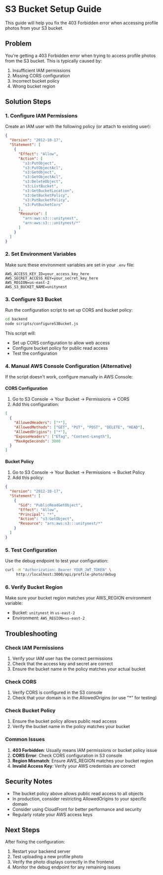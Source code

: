 # S3 Bucket Setup Guide

This guide will help you fix the 403 Forbidden error when accessing profile photos from your S3 bucket.

## Problem
You're getting a 403 Forbidden error when trying to access profile photos from the S3 bucket. This is typically caused by:
1. Insufficient IAM permissions
2. Missing CORS configuration
3. Incorrect bucket policy
4. Wrong bucket region

## Solution Steps

### 1. Configure IAM Permissions

Create an IAM user with the following policy (or attach to existing user):

```json
{
  "Version": "2012-10-17",
  "Statement": [
    {
      "Effect": "Allow",
      "Action": [
        "s3:PutObject",
        "s3:PutObjectAcl",
        "s3:GetObject",
        "s3:GetObjectAcl",
        "s3:DeleteObject",
        "s3:ListBucket",
        "s3:GetBucketLocation",
        "s3:GetBucketPolicy",
        "s3:PutBucketPolicy",
        "s3:PutBucketCors"
      ],
      "Resource": [
        "arn:aws:s3:::unitynest",
        "arn:aws:s3:::unitynest/*"
      ]
    }
  ]
}
```

### 2. Set Environment Variables

Make sure these environment variables are set in your `.env` file:

```env
AWS_ACCESS_KEY_ID=your_access_key_here
AWS_SECRET_ACCESS_KEY=your_secret_key_here
AWS_REGION=us-east-2
AWS_S3_BUCKET_NAME=unitynest
```

### 3. Configure S3 Bucket

Run the configuration script to set up CORS and bucket policy:

```bash
cd backend
node scripts/configureS3Bucket.js
```

This script will:
- Set up CORS configuration to allow web access
- Configure bucket policy for public read access
- Test the configuration

### 4. Manual AWS Console Configuration (Alternative)

If the script doesn't work, configure manually in AWS Console:

#### CORS Configuration
1. Go to S3 Console → Your Bucket → Permissions → CORS
2. Add this configuration:

```json
[
  {
    "AllowedHeaders": ["*"],
    "AllowedMethods": ["GET", "PUT", "POST", "DELETE", "HEAD"],
    "AllowedOrigins": ["*"],
    "ExposeHeaders": ["ETag", "Content-Length"],
    "MaxAgeSeconds": 3000
  }
]
```

#### Bucket Policy
1. Go to S3 Console → Your Bucket → Permissions → Bucket Policy
2. Add this policy:

```json
{
  "Version": "2012-10-17",
  "Statement": [
    {
      "Sid": "PublicReadGetObject",
      "Effect": "Allow",
      "Principal": "*",
      "Action": "s3:GetObject",
      "Resource": "arn:aws:s3:::unitynest/*"
    }
  ]
}
```

### 5. Test Configuration

Use the debug endpoint to test your configuration:

```bash
curl -H "Authorization: Bearer YOUR_JWT_TOKEN" \
     http://localhost:3000/api/profile-photo/debug
```

### 6. Verify Bucket Region

Make sure your bucket region matches your AWS_REGION environment variable:
- Bucket: `unitynest` in `us-east-2`
- Environment: `AWS_REGION=us-east-2`

## Troubleshooting

### Check IAM Permissions
1. Verify your IAM user has the correct permissions
2. Check that the access key and secret are correct
3. Ensure the bucket name in the policy matches your actual bucket

### Check CORS
1. Verify CORS is configured in the S3 console
2. Check that your domain is in the AllowedOrigins (or use "*" for testing)

### Check Bucket Policy
1. Ensure the bucket policy allows public read access
2. Verify the bucket name in the policy matches your bucket

### Common Issues

1. **403 Forbidden**: Usually means IAM permissions or bucket policy issue
2. **CORS Error**: Check CORS configuration in S3 console
3. **Region Mismatch**: Ensure AWS_REGION matches your bucket region
4. **Invalid Access Key**: Verify your AWS credentials are correct

## Security Notes

- The bucket policy above allows public read access to all objects
- In production, consider restricting AllowedOrigins to your specific domain
- Consider using CloudFront for better performance and security
- Regularly rotate your AWS access keys

## Next Steps

After fixing the configuration:
1. Restart your backend server
2. Test uploading a new profile photo
3. Verify the photo displays correctly in the frontend
4. Monitor the debug endpoint for any remaining issues 